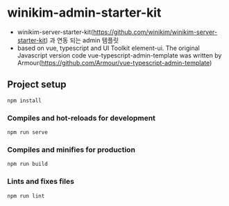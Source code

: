 # winikim-admin-starter-kit
- winikim-server-starter-kit(https://github.com/winikim/winikim-server-starter-kit) 과 연동 되는 admin 템플릿
- based on vue, typescript and UI Toolkit element-ui. The original Javascript version code vue-typescript-admin-template was written by Armour(https://github.com/Armour/vue-typescript-admin-template)

## Project setup
```
npm install
```

### Compiles and hot-reloads for development
```
npm run serve
```

### Compiles and minifies for production
```
npm run build
```

### Lints and fixes files
```
npm run lint
```
